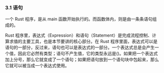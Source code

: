 ### 3.1 语句

一个 Rust 程序，是从 main 函数开始执行的。而函数体内，则是由一条条语句组成的。

Rust 程序里，表达式（Expression）和语句（Statement）是完成流程控制、计算求值的主要工具，也是本节要讲的核心部分。在 Rust 程序里面，表达式可以是语句的一部分，反过来，语句也可以是表达式的一部分。一个表达式总是会产生一个值，因此它必然有类型；语句不产生值，它的类型永远是()。如果把一个表达式加上分号，那么它就变成了一个语句；如果把语句放到一个语句块中包起来，那么它就可以被当成一个表达式使用。

